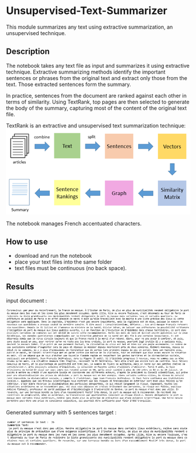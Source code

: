 # Unsupervised-Text-Summarizer
This module summarizes any text using extractive summarization, an unsupervised technique.

## Description
The notebook takes any text file as input and summarizes it using extractive technique. Extractive summarizing methods identify the important sentences or phrases from the original text and extract only those from the text. Those extracted sentences form the summary.

In practice, sentences from the document are ranked against each other in terms of similarity. Using TextRank, top pages are then selected to generate the body of the summary, capturing most of the content of the original text file.

TextRank is an extractive and unsupervised text summarization technique:
![](asset/TextRank.png)

The notebook manages French accentuated characters.

## How to use
- download and run the notebook
- place your text files into the same folder
- text files must be continuous (no back space).

## Results

input document :

![](asset/input.PNG)

Generated summary with 5 sentences target :

![](asset/output.PNG)
